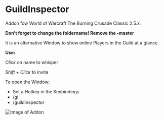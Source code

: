 # GuildInspector
Addon fow World of Warcraft The Burning Crusade Classic 2.5.x.

**Don't forget to change the foldername! Remove the -master**

It is an alternative Window to show online Players in the Guild at a glance.

__Use:__

*Click* on name to whisper

*Shift + Click* to invite

To open the Window:
* Set a Hotkey in the Keybindings
* /gi
* /guildinspector

![Image of Addon](https://i.imgur.com/lKbuQJ0.png)
